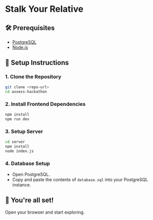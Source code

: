 # Stalk Your Relative

## 🛠️ Prerequisites
- [PostgreSQL](https://www.postgresql.org/download/)
- [Node.js](https://nodejs.org/en/download/)

## 🚀 Setup Instructions

### 1. **Clone the Repository**
```bash
git clone <repo-url>
cd axxess-hackathon
```

### 2. **Install Frontend Dependencies**
```bash
npm install
npm run dev
```

### 3. **Setup Server**
```bash
cd server
npm install
node index.js
```

### 4. **Database Setup**
- Open PostgreSQL.
- Copy and paste the contents of `database.sql` into your PostgreSQL instance.

## 🎉 You're all set!
Open your browser and start exploring.

